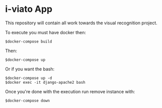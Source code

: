 # i-viato App
This repository will contain all work towards the visual recognition project.


To execute you must have docker then:  
```
$docker-compose build
```  

Then:
```
$docker-compose up
```

Or if you want the bash:  
```
$docker-compose up -d  
$docker exec -it django-apache2 bash 
```

Once you're done with the execution run remove instance with:  
```
$docker-compose down
```  

